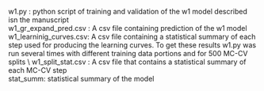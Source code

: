w1.py : python script of training and validation of the w1 model described isn the manuscript \
w1_gr_expand_pred.csv : A csv file containing prediction of the w1 model \
w1_learninig_curves.csv: A csv file containing a statistical summary of each step used for producing the learning curves. To get these results w1.py was run several times with different training data portions and for 500 MC-CV splits \ 
w1_split_stat.csv : A csv file that contains a statistical summary of each MC-CV step \
stat_summ: statistical summary of the model 
